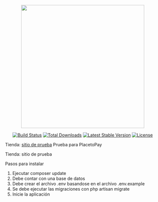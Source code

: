 <p align="center"><img src="https://res.cloudinary.com/dtfbvvkyp/image/upload/v1566331377/laravel-logolockup-cmyk-red.svg" width="400"></p>

<p align="center">
<a href="https://travis-ci.org/laravel/framework"><img src="https://travis-ci.org/laravel/framework.svg" alt="Build Status"></a>
<a href="https://packagist.org/packages/laravel/framework"><img src="https://poser.pugx.org/laravel/framework/d/total.svg" alt="Total Downloads"></a>
<a href="https://packagist.org/packages/laravel/framework"><img src="https://poser.pugx.org/laravel/framework/v/stable.svg" alt="Latest Stable Version"></a>
<a href="https://packagist.org/packages/laravel/framework"><img src="https://poser.pugx.org/laravel/framework/license.svg" alt="License"></a>
</p>

Tienda: <a href="https://ppay-mcems7.herokuapp.com/">sitio de prueba</a>
Prueba para PlacetoPay

Tienda: sitio de prueba

Pasos para instalar
<ol>
  <li>Ejecutar composer update</li>
  <li>Debe contar con una base de datos</li>
  <li>Debe crear el archivo .env basandose en el archivo .env.example</li>
  <li>Se debe ejecutar las migraciones con php artisan migrate</li>
  <li>Inicie la aplicación</li>
</ol> 




